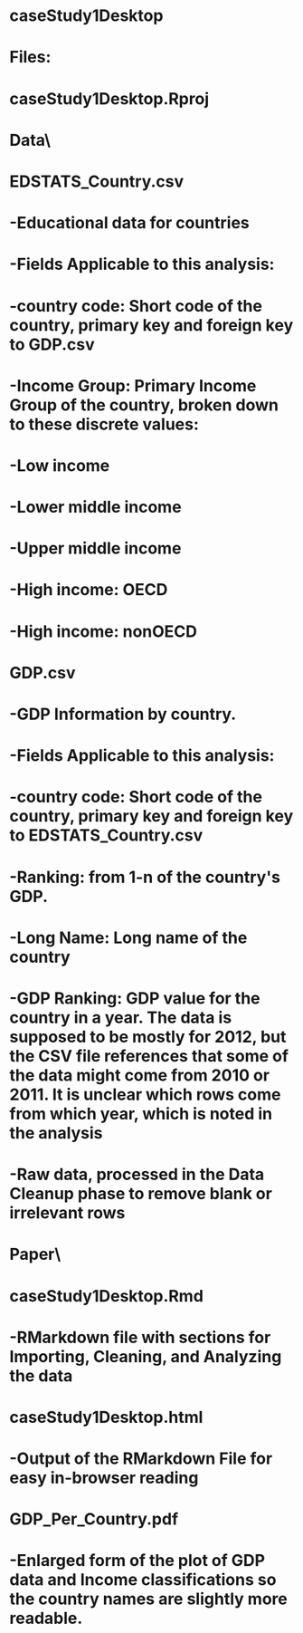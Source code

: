 # caseStudy1Desktop

# Files:
# 
# caseStudy1Desktop.Rproj
# 
# Data\
# 	EDSTATS_Country.csv
# 		-Educational data for countries
# 		-Fields Applicable to this analysis:
# 			-country code: Short code of the country, primary key and foreign key to GDP.csv
# 			-Income Group: Primary Income Group of the country, broken down to these discrete values: 
# 				-Low income
# 				-Lower middle income
# 				-Upper middle income
# 				-High income: OECD
# 				-High income: nonOECD
# 
# 	GDP.csv	
# 		-GDP Information by country. 
# 		-Fields Applicable to this analysis:
# 			-country code: Short code of the country, primary key and foreign key to EDSTATS_Country.csv
# 			-Ranking:  from 1-n of the country's GDP. 
# 			-Long Name: Long name of the country
# 			-GDP Ranking: GDP value for the country in a year. The data is supposed to be mostly for 2012, but the CSV file references that some of the data might come from 2010 or 2011. It is unclear which rows come from which year, which is noted in the analysis
# 		-Raw data, processed in the Data Cleanup phase to remove blank or irrelevant rows
# 
# Paper\
# 	caseStudy1Desktop.Rmd
# 		-RMarkdown file with sections for Importing, Cleaning, and Analyzing the data
# 	caseStudy1Desktop.html
# 		-Output of the RMarkdown File for easy in-browser reading
# 	GDP_Per_Country.pdf
# 		-Enlarged form of the plot of GDP data and Income classifications so the country names are slightly more readable.
		
